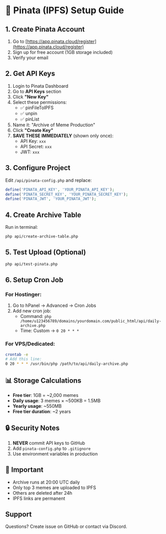# 📌 Pinata (IPFS) Setup Guide

## 1. Create Pinata Account

1. Go to [https://app.pinata.cloud/register](https://app.pinata.cloud/register)
2. Sign up for free account (1GB storage included)
3. Verify your email

## 2. Get API Keys

1. Login to Pinata Dashboard
2. Go to **API Keys** section
3. Click **"New Key"**
4. Select these permissions:
   - ✅ pinFileToIPFS
   - ✅ unpin
   - ✅ pinList
5. Name it: "Archive of Meme Production"
6. Click **"Create Key"**
7. **SAVE THESE IMMEDIATELY** (shown only once):
   - API Key: `xxx`
   - API Secret: `xxx`
   - JWT: `xxx`

## 3. Configure Project

Edit `/api/pinata-config.php` and replace:
```php
define('PINATA_API_KEY', 'YOUR_PINATA_API_KEY');
define('PINATA_SECRET_KEY', 'YOUR_PINATA_SECRET_KEY');
define('PINATA_JWT', 'YOUR_PINATA_JWT');
```

## 4. Create Archive Table

Run in terminal:
```bash
php api/create-archive-table.php
```

## 5. Test Upload (Optional)

```bash
php api/test-pinata.php
```

## 6. Setup Cron Job

### For Hostinger:
1. Go to hPanel → Advanced → Cron Jobs
2. Add new cron job:
   - Command: `php /home/u123456789/domains/yourdomain.com/public_html/api/daily-archive.php`
   - Time: Custom → `0 20 * * *`

### For VPS/Dedicated:
```bash
crontab -e
# Add this line:
0 20 * * * /usr/bin/php /path/to/api/daily-archive.php
```

## 📊 Storage Calculations

- **Free tier**: 1GB = ~2,000 memes
- **Daily usage**: 3 memes × ~500KB = 1.5MB
- **Yearly usage**: ~550MB
- **Free tier duration**: ~2 years

## 🔒 Security Notes

1. **NEVER** commit API keys to GitHub
2. Add `pinata-config.php` to `.gitignore`
3. Use environment variables in production

## 🚨 Important

- Archive runs at 20:00 UTC daily
- Only top 3 memes are uploaded to IPFS
- Others are deleted after 24h
- IPFS links are permanent

## Support

Questions? Create issue on GitHub or contact via Discord.